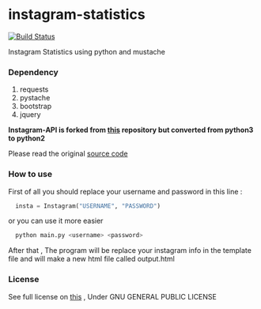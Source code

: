 # instagram-statistics
[![Build Status](https://travis-ci.org/ahmdrz/instagram-statistics.svg?branch=master)](https://travis-ci.org/ahmdrz/instagram-statistics)

Instagram Statistics using python and mustache

### Dependency

1. requests
2. pystache
3. bootstrap
4. jquery

**Instagram-API is forked from [this](https://github.com/LevPasha/Instagram-API-python) repository but converted from python3 to python2**

Please read the original [source code](https://github.com/LevPasha/Instagram-API-python)

### How to use

First of all you should replace your username and password in this line :

```python
  insta = Instagram("USERNAME", "PASSWORD")
```

or you can use it more easier

```bash
  python main.py <username> <password>
```

After that , The program will be replace your instagram info in the template file and will make a new html file called output.html 

### License
See full license on [this](https://github.com/ahmdrz/instagram-statistics/blob/master/LICENSE) , Under GNU GENERAL PUBLIC LICENSE
